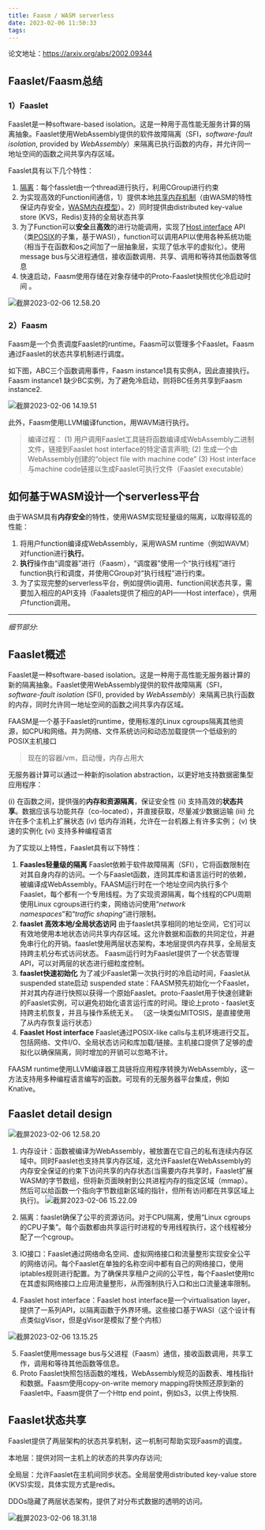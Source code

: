 ```yaml
---
title: Faasm / WASM serverless
date: 2023-02-06 11:50:33
tags:
---
```


论文地址：https://arxiv.org/abs/2002.09344

## Faaslet/Faasm总结

### 1）Faaslet

Faaslet是一种software-based isolation。这是一种用于高性能无服务计算的隔离抽象。Faaslet使用WebAssembly提供的软件故障隔离（SFI，*software-fault isolation*, provided by *WebAssembly*）来隔离已执行函数的内存，并允许同一地址空间的函数之间共享内存区域。

Faaslet具有以下几个特性：

1. [隔离](#is)：每个fasslet由一个thread进行执行，利用CGroup进行约束
2. 为实现高效的Function间通信，1）提供本地[共享内存机制](#memy)（由WASM的特性保证内存安全，[WASM内存模型](https://zhuanlan.zhihu.com/p/386849387)）。2）同时提供由distributed key-value store (KVS，Redis)支持的全局状态共享
3. 为了Function可以**安全**且**高效**的进行功能调用，实现了[Host interface](#inter) API（类[POSIX](https://zh.wikipedia.org/wiki/可移植操作系统接口)的子集，基于WASI），function可以调用API以使用各种系统功能（相当于在函数和os之间加了一层抽象层，实现了低水平的虚拟化）。使用message bus与父进程通信，接收函数调用、共享、调用和等待其他函数等信息
4. 快速启动，Faasm使用存储在对象存储中的Proto-Faaslet快照优化冷启动时间 。

![截屏2023-02-06 12.58.20](https://raw.githubusercontent.com/muchengl/pic_storage/main/uPic/%E6%88%AA%E5%B1%8F2023-02-06%2012.58.20.png)

### 2）Faasm

Faasm是一个负责调度Faaslet的runtime。Faasm可以管理多个Faaslet。Faasm通过Faaslet的状态共享机制进行调度。

如下图，ABC三个函数调用事件，Faasm instance1具有实例A，因此直接执行。Faasm instance1 缺少BC实例，为了避免冷启动，则将BC任务共享到Faasm instance2.

![截屏2023-02-06 14.19.51](https://raw.githubusercontent.com/muchengl/pic_storage/main/uPic/%E6%88%AA%E5%B1%8F2023-02-06%2014.19.51.png)

此外，Faasm使用LLVM编译function，用WAVM进行执行。

>编译过程：
>(1) 用户调用Faaslet工具链将函数编译成WebAssembly二进制文件，链接到Faaslet host interface的特定语言声明;
>(2) 生成一个由WebAssembly创建的“object file with machine code”
>(3) Host interface与machine code链接以生成Faaslet可执行文件（Faaslet executable）



## 如何基于WASM设计一个serverless平台

由于WASM具有**内存安全**的特性，使用WASM实现轻量级的隔离，以取得较高的性能：

1. 将用户function编译成WebAssembly，采用WASM runtime（例如WAVM）对function进行**执行**。
2. **执行**操作由“调度器”进行（Faasm），“调度器”使用一个“执行线程”进行function执行和调度，并使用CGroup对“执行线程”进行约束。
3. 为了实现完整的serverless平台，例如提供io调用、function间状态共享，需要加入相应的API支持（Faaalets提供了相应的API——Host interface），供用户function调用。

----

_细节部分_:

## Faaslet概述

Faaslet是一种software-based isolation。这是一种用于高性能无服务器计算的新的隔离抽象。Faaslet使用WebAssembly提供的软件故障隔离（SFI，*software-fault isolation* (SFI), provided by *WebAssembly*）来隔离已执行函数的内存，同时允许同一地址空间的函数之间共享内存区域。

 FAASM是一个基于Faaslet的runtime，使用标准的Linux cgroups隔离其他资源，如CPU和网络。并为网络、文件系统访问和动态加载提供一个低级别的POSIX主机接口

> 现在的容器/vm，启动慢，内存占用大

无服务器计算可以通过一种新的isolation abstraction，以更好地支持数据密集型应用程序：

(i) 在函数之间，提供强的**内存和资源隔离**，保证安全性
(ii) 支持高效的**状态共享**。数据应该与功能共存（co-located），并直接获取，尽量减少数据运输
(iii) 允许在多个主机上扩展状态
(iv) 低内存消耗，允许在一台机器上有许多实例；
(v) 快速的实例化
(vi) 支持多种编程语言

为了实现以上特性，Faaslet具有以下特性：

1. **Faasles轻量级的隔离**
    Faaslet依赖于软件故障隔离（SFI），它将函数限制在对其自身内存的访问。一个与Faaslet函数，连同其库和语言运行时的依赖，被编译成WebAssembly。FAASM运行时在一个地址空间内执行多个Faaslet，每个都有一个专用线程。为了实现资源隔离，每个线程的CPU周期使用Linux cgroups进行约束，网络访问使用“*network namespaces*”和“*traffic shaping*”进行限制。
2. **faaslet 高效本地/全局状态访问**
    由于faaslet共享相同的地址空间，它们可以有效地使用本地状态访问共享内存区域。这允许数据和函数的共同定位，并避免串行化的开销。faaslet使用两层状态架构，本地层提供内存共享，全局层支持跨主机分布式访问状态。
    Faasm运行时为Faaslet提供了一个状态管理API，可以对两层的状态进行细粒度控制。
3. **faaslet快速初始化**
    为了减少Faaslet第一次执行时的冷启动时间，Faaslet从suspended state启动
    suspended state：FAASM预先初始化一个Faaslet，并对其内存进行快照以获得一个原始Faaslet。proto-Faaslet用于快速创建新的Faaslet实例，可以避免初始化语言运行库的时间。理论上proto - faaslet支持跨主机恢复，并且与操作系统无关。
    （这一块类似MITOSIS，是直接使用了从内存恢复运行状态）
4. **Faaslet Host interface**
    Faaslet通过POSIX-like calls与主机环境进行交互。包括网络、文件I/O、全局状态访问和库加载/链接。主机接口提供了足够的虚拟化以确保隔离，同时增加的开销可以忽略不计。

FAASM runtime使用LLVM编译器工具链将应用程序转换为WebAssembly，这一方法支持用多种编程语言编写的函数。可现有的无服务器平台集成，例如Knative。

## Faaslet detail design

![截屏2023-02-06 12.58.20](https://raw.githubusercontent.com/muchengl/pic_storage/main/uPic/%E6%88%AA%E5%B1%8F2023-02-06%2012.58.20.png)

1. <a id="memy">内存设计</a>：函数被编译为WebAssembly，被放置在它自己的私有连续内存区域中。同时Faaslet也支持共享内存区域，这允许Faaslet在WebAssembly的内存安全保证的约束下访问共享的内存状态(当需要内存共享时，Faaslet扩展WASM的字节数组，但将新页面映射到公共进程内存的指定区域（mmap）。然后可以给函数一个指向字节数组新区域的指针，但所有访问都在共享区域上执行)。
    ![截屏2023-02-06 15.22.09](https://raw.githubusercontent.com/muchengl/pic_storage/main/uPic/%E6%88%AA%E5%B1%8F2023-02-06%2015.22.09.png)

    

2. <a id="is">隔离</a>：faaslet确保了公平的资源访问。对于CPU隔离，使用“Linux cgroups的CPU子集”。每个函数都由共享运行时进程的专用线程执行，这个线程被分配了一个cgroup。

3. IO接口：Faaslet通过网络命名空间、虚拟网络接口和流量整形实现安全公平的网络访问。每个Faaslet在单独的名称空间中都有自己的网络接口，使用iptables规则进行配置。为了确保共享租户之间的公平性，每个Faaslet使用tc在其虚拟网络接口上应用流量整形，从而强制执行入口和出口流量速率限制。

4. <a id="inter">Faaslet host interface</a>：Faaslet host interface是一个virtualisation layer，提供了一系列API，以隔离函数于外界环境。这些接口基于WASI（这个设计有点类似gVisor，但是gVisor是模拟了整个内核）

![截屏2023-02-06 13.15.25](https://raw.githubusercontent.com/muchengl/pic_storage/main/uPic/%E6%88%AA%E5%B1%8F2023-02-06%2013.15.25.png)

5. Faaslet使用message bus与父进程（Faasm）通信，接收函数调用，共享工作，调用和等待其他函数等信息。
5. Proto Faaslet快照包括函数的堆栈，WebAssembly规范的函数表、堆栈指针和数据。Faasm使用copy-on-write memory mapping将快照还原到新的Faaslet中。Faasm提供了一个Http end point，例如s3，以供上传快照.

## Faaslet状态共享

Faaslet提供了两层架构的状态共享机制，这一机制可帮助实现Faasm的调度。

本地层：提供对同一主机上的状态的共享内存访问;

全局层：允许Faaslet在主机间同步状态。全局层使用distributed key-value store (KVS)实现，具体实现方式是redis。

DDOs隐藏了两层状态架构，提供了对分布式数据的透明的访问。

![截屏2023-02-06 18.31.18](https://raw.githubusercontent.com/muchengl/pic_storage/main/uPic/%E6%88%AA%E5%B1%8F2023-02-06%2018.31.18.png)
